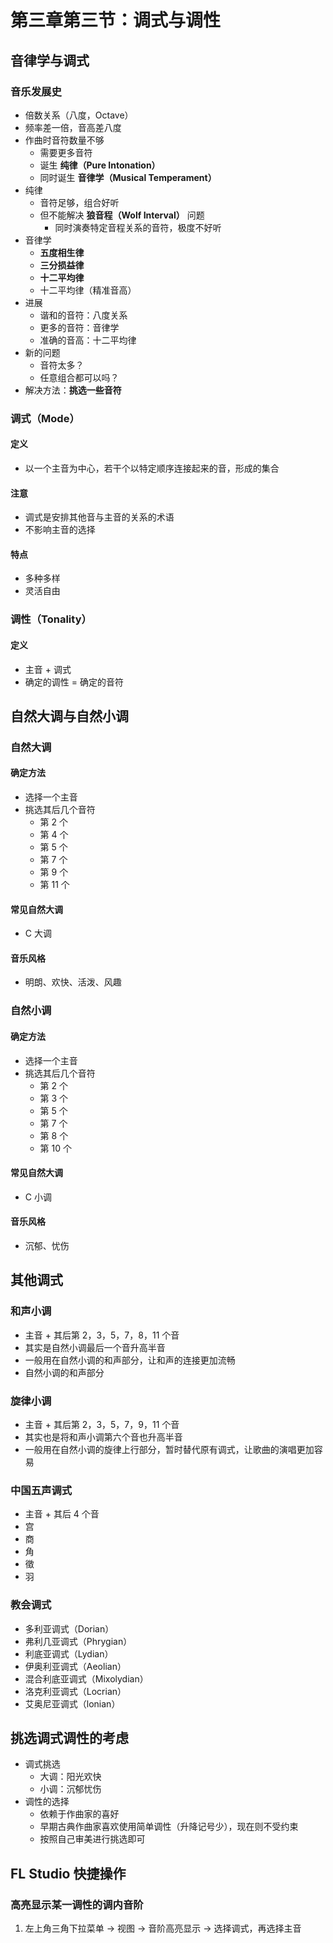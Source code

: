 # 第三章第三节：调式与调性

## 音律学与调式

### 音乐发展史

- 倍数关系（八度，Octave）
- 频率差一倍，音高差八度
- 作曲时音符数量不够
  - 需要更多音符
  - 诞生 **纯律（Pure Intonation）**
  - 同时诞生 **音律学（Musical Temperament）**
- 纯律
  - 音符足够，组合好听
  - 但不能解决 **狼音程（Wolf Interval）** 问题
    - 同时演奏特定音程关系的音符，极度不好听
- 音律学
  - **五度相生律**
  - **三分损益律**
  - **十二平均律**
  - 十二平均律（精准音高）
- 进展
  - 谐和的音符：八度关系
  - 更多的音符：音律学
  - 准确的音高：十二平均律
- 新的问题
  - 音符太多？
  - 任意组合都可以吗？
- 解决方法：**挑选一些音符**

### 调式（Mode）

#### 定义

- 以一个主音为中心，若干个以特定顺序连接起来的音，形成的集合

#### 注意

- 调式是安排其他音与主音的关系的术语
- 不影响主音的选择

#### 特点

- 多种多样
- 灵活自由

### 调性（Tonality）

#### 定义

- 主音 + 调式
- 确定的调性 = 确定的音符

## 自然大调与自然小调

### 自然大调

#### 确定方法

- 选择一个主音
- 挑选其后几个音符
  - 第 2 个
  - 第 4 个
  - 第 5 个
  - 第 7 个
  - 第 9 个
  - 第 11 个

#### 常见自然大调

- C 大调

#### 音乐风格

- 明朗、欢快、活泼、风趣

### 自然小调

#### 确定方法

- 选择一个主音
- 挑选其后几个音符
  - 第 2 个
  - 第 3 个
  - 第 5 个
  - 第 7 个
  - 第 8 个
  - 第 10 个

#### 常见自然大调

- C 小调

#### 音乐风格

- 沉郁、忧伤

## 其他调式

### 和声小调

- 主音 + 其后第 2，3，5，7，8，11 个音
- 其实是自然小调最后一个音升高半音
- 一般用在自然小调的和声部分，让和声的连接更加流畅
- 自然小调的和声部分

### 旋律小调

- 主音 + 其后第 2，3，5，7，9，11 个音
- 其实也是将和声小调第六个音也升高半音
- 一般用在自然小调的旋律上行部分，暂时替代原有调式，让歌曲的演唱更加容易

### 中国五声调式

- 主音 + 其后 4 个音
- 宫
- 商
- 角
- 徵
- 羽

### 教会调式

- 多利亚调式（Dorian）
- 弗利几亚调式（Phrygian）
- 利底亚调式（Lydian）
- 伊奥利亚调式（Aeolian）
- 混合利底亚调式（Mixolydian）
- 洛克利亚调式（Locrian）
- 艾奥尼亚调式（lonian）

## 挑选调式调性的考虑

- 调式挑选
  - 大调：阳光欢快
  - 小调：沉郁忧伤
- 调性的选择
  - 依赖于作曲家的喜好
  - 早期古典作曲家喜欢使用简单调性（升降记号少），现在则不受约束
  - 按照自己审美进行挑选即可

## FL Studio 快捷操作

### 高亮显示某一调性的调内音阶

1. 左上角三角下拉菜单 -> 视图 -> 音阶高亮显示 -> 选择调式，再选择主音